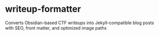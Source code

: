 # writeup-formatter
Converts Obsidian-based CTF writeups into Jekyll-compatible blog posts with SEO, front matter, and optimized image paths
